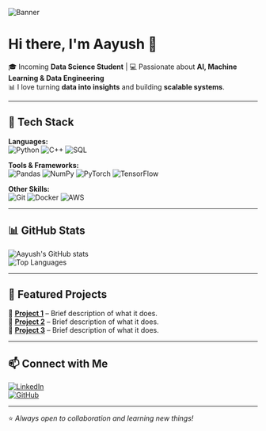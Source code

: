 <!-- Profile Banner (Optional: You can create one using Canva and upload it to your repo) -->
![Banner](https://via.placeholder.com/1200x300.png?text=Welcome+to+my+GitHub+Profile)

# Hi there, I'm Aayush 👋  

🎓 Incoming **Data Science Student** | 💻 Passionate about **AI, Machine Learning & Data Engineering**  
📊 I love turning **data into insights** and building **scalable systems**.  

---

## 🚀 Tech Stack  

**Languages:**  
![Python](https://img.shields.io/badge/-Python-3776AB?logo=python&logoColor=white) 
![C++](https://img.shields.io/badge/-C++-00599C?logo=cplusplus&logoColor=white) 
![SQL](https://img.shields.io/badge/-SQL-336791?logo=postgresql&logoColor=white)  

**Tools & Frameworks:**  
![Pandas](https://img.shields.io/badge/-Pandas-150458?logo=pandas&logoColor=white) 
![NumPy](https://img.shields.io/badge/-NumPy-013243?logo=numpy&logoColor=white) 
![PyTorch](https://img.shields.io/badge/-PyTorch-EE4C2C?logo=pytorch&logoColor=white) 
![TensorFlow](https://img.shields.io/badge/-TensorFlow-FF6F00?logo=tensorflow&logoColor=white)  

**Other Skills:**  
![Git](https://img.shields.io/badge/-Git-F05032?logo=git&logoColor=white) 
![Docker](https://img.shields.io/badge/-Docker-2496ED?logo=docker&logoColor=white) 
![AWS](https://img.shields.io/badge/-AWS-232F3E?logo=amazonaws&logoColor=white)  

---

## 📊 GitHub Stats  

![Aayush's GitHub stats](https://github-readme-stats.vercel.app/api?username=AayushSheth2003&show_icons=true&theme=radical)  
![Top Languages](https://github-readme-stats.vercel.app/api/top-langs/?username=AayushSheth2003&layout=compact&theme=radical)  

---

## 🌟 Featured Projects  

🔹 [**Project 1**](#) – Brief description of what it does.  
🔹 [**Project 2**](#) – Brief description of what it does.  
🔹 [**Project 3**](#) – Brief description of what it does.  

---

## 📫 Connect with Me  

[![LinkedIn](https://img.shields.io/badge/-aayush--sheth-blue?logo=linkedin&logoColor=white)](https://www.linkedin.com/in/aayush-sheth)  
[![GitHub](https://img.shields.io/badge/-aayushsheth-black?logo=github&logoColor=white)](https://github.com/AayushSheth2003)  

---

⭐️ *Always open to collaboration and learning new things!*  
